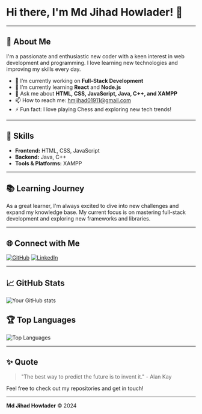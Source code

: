 # Hi there, I'm Md Jihad Howlader! 👋

---

## 🌟 About Me
I'm a passionate and enthusiastic new coder with a keen interest in web development and programming. I love learning new technologies and improving my skills every day.

- 🔭 I’m currently working on **Full-Stack Development**
- 🌱 I’m currently learning **React** and **Node.js**
- 💬 Ask me about **HTML, CSS, JavaScript, Java, C++, and XAMPP**
- 📫 How to reach me: [hmjihad01911@gmail.com](mailto:hmjihad01911@gmail.com)
- ⚡ Fun fact: I love playing Chess and exploring new tech trends!

---

## 🚀 Skills
- **Frontend:** HTML, CSS, JavaScript
- **Backend:** Java, C++
- **Tools & Platforms:** XAMPP

---

## 📚 Learning Journey
As a great learner, I'm always excited to dive into new challenges and expand my knowledge base. My current focus is on mastering full-stack development and exploring new frameworks and libraries.

---

## 🌐 Connect with Me
[![GitHub](https://img.shields.io/badge/GitHub-mdjihadhowlader-181717?style=for-the-badge&logo=github)](https://github.com/HM-Jihad)
[![LinkedIn](https://img.shields.io/badge/LinkedIn-mdjihadhowlader-0077B5?style=for-the-badge&logo=linkedin)](https://www.linkedin.com/in/hm-jihad-777523285)

---

## 📈 GitHub Stats
![Your GitHub stats](https://github-readme-stats.vercel.app/api?username=your-github-username&show_icons=true&theme=radical)

## 🏆 Top Languages
![Top Languages](https://github-readme-stats.vercel.app/api/top-langs/?username=your-github-username&layout=compact&theme=radical)

---

## ✨ Quote
> "The best way to predict the future is to invent it." - Alan Kay

Feel free to check out my repositories and get in touch!

---

**Md Jihad Howlader** © 2024
